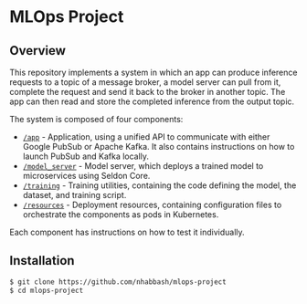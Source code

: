 # MLOps Project

## Overview
This repository implements a system in which an app can produce inference requests to a topic of a message broker, a model server can pull from it, complete the request and send it back to the broker in another topic. The app can then read and store the completed inference from the output topic.

The system is composed of four components:
* [`/app`](app) - Application, using a unified API to communicate with either Google PubSub or Apache Kafka. It also contains instructions on how to launch PubSub and Kafka locally.
* [`/model_server`](model_server) - Model server, which deploys a trained model to microservices using Seldon Core.
* [`/training`](training) - Training utilities, containing the code defining the model, the dataset, and training script.
* [`/resources`](resources) - Deployment resources, containing configuration files to orchestrate the components as pods in Kubernetes.

Each component has instructions on how to test it individually.
## Installation
```sh
$ git clone https://github.com/nhabbash/mlops-project
$ cd mlops-project
```

